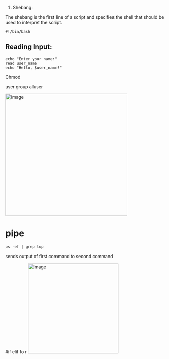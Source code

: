 
1. Shebang:

The shebang is the first line of a script and specifies the shell that should be used to interpret the script.

```
#!/bin/bash
```
## Reading Input:

```
echo "Enter your name:"
read user_name
echo "Hello, $user_name!"
```


Chmod

user group alluser

<img width="386" alt="image" src="https://github.com/pythonkid2/DevOps-Practice/assets/100591950/396b5384-b1f9-422c-b59f-19bf7eddad62">

# pipe
```
ps -ef | grep top 
```
sends output of first command to second command

#if elif fo r
<img width="286" alt="image" src="https://github.com/pythonkid2/DevOps-Practice/assets/100591950/34f9c7f1-7952-461b-9933-4b161d13af67">

